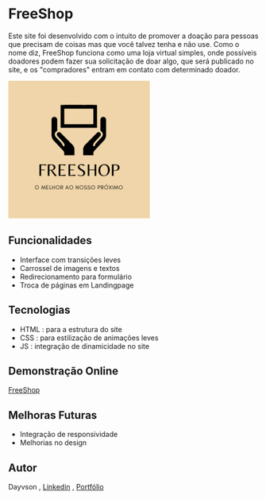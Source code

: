# FreeShop
Este site foi desenvolvido com o intuito de promover a doação para pessoas que precisam de coisas mas que você talvez tenha e não use. Como o nome diz, FreeShop funciona como uma loja virtual simples, onde possíveis doadores podem fazer sua solicitação de doar algo, que será publicado no site, e os "compradores" entram em contato com determinado doador. 

![Logo do FreeShop](Freeshop.png)

## Funcionalidades
- Interface com transições leves
- Carrossel de imagens e textos
- Redirecionamento para formulário
- Troca de páginas em Landingpage

## Tecnologias
- HTML : para a estrutura do site
- CSS : para estilização de animações leves
- JS : integração de dinamicidade no site

## Demonstração Online
[FreeShop](https://freeshop.onrender.com/)

## Melhoras Futuras
- Integração de responsividade
- Melhorias no design

## Autor
Dayvson , [Linkedin](https://www.linkedin.com/in/dayvson-lacerda-327031216/) , [Portfólio](https://main-path.onrender.com/)

